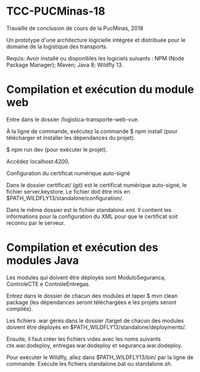 # TCC-PUCMinas-18
Travaille de conclusion de cours de la PucMinas, 2018

Un prototype d'une architecture logicielle intégrée et distribuée pour le domaine de la logistique des transports.

Requis:
Avoir installé ou disponibles les logiciels suivants : NPM (Node Package Manager); Maven; Java 8; Wildfly 13.

# Compilation et exécution du module web
Entre dans le dossier /logistica-transporte-web-vue.

À la ligne de commande, exécutez la commande $ npm install (pour télécharger et installer les dépendances du projet).

$ npm run dev (pour exécuter le projet).

Accèdez localhost:4200.

Configuration du certificat numérique auto-signé

Dans le dossier certificat/ (git) est le certificat numérique auto-signé, le fichier server.keystore. Le fichier doit être mis en $PATH_WILDFLY13/standalone/configuration/.

Dans le même dossier est le fichier standalone.xml. Il contient les informations pour la configuration du XML pour que le certificat soit reconnu par le serveur.

# Compilation et exécution des modules Java
Les modules qui doivent être déployés sont ModuloSeguranca, ControleCTE e ControleEntregas.

Entrez dans le dossier de chacun des modules et taper $ mvn clean package (les dépendances seront téléchargées e les projets seront compilés).

Les fichiers .war gérés dans le dossier /target de chacun des modules doivent être déployés en $PATH_WILDFLY13/standalone/deployments/.

Ensuite, il faut créer les fichiers vides avec les noms suivants cte.war.dodeploy, entregas.war.dodeploy et seguranca.war.dodeploy.

Pour exécuter le Wildfly, allez dans $PATH_WILDFLY13/bin/ par la ligne de commande. Exécute les fichiers standalone.bat ou standalone.sh.
